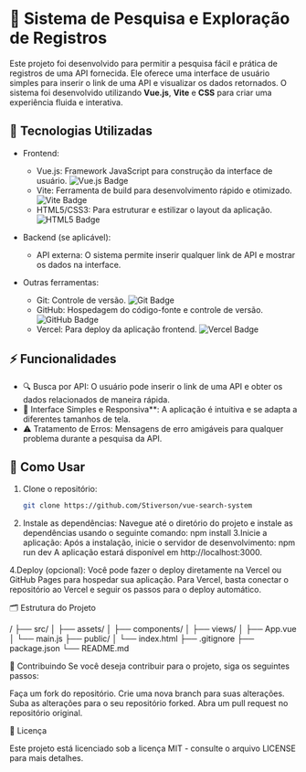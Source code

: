 # 🚀 Sistema de Pesquisa e Exploração de Registros

Este projeto foi desenvolvido para permitir a pesquisa fácil e prática de registros de uma API fornecida. Ele oferece uma interface de usuário simples para inserir o link de uma API e visualizar os dados retornados. O sistema foi desenvolvido utilizando **Vue.js**, **Vite** e **CSS** para criar uma experiência fluida e interativa.

## 🔧 Tecnologias Utilizadas

- Frontend:
  - Vue.js: Framework JavaScript para construção da interface de usuário. ![Vue.js Badge](https://img.shields.io/badge/Vue.js-4FC08D?style=for-the-badge&logo=vue.js&logoColor=white)
  - Vite: Ferramenta de build para desenvolvimento rápido e otimizado. ![Vite Badge](https://img.shields.io/badge/Vite-646CFF?style=for-the-badge&logo=vite&logoColor=white)
  - HTML5/CSS3: Para estruturar e estilizar o layout da aplicação. ![HTML5 Badge](https://img.shields.io/badge/HTML5-E34F26?style=for-the-badge&logo=html5&logoColor=white)
  
- Backend (se aplicável):
  - API externa: O sistema permite inserir qualquer link de API e mostrar os dados na interface.

- Outras ferramentas:
  - Git: Controle de versão. ![Git Badge](https://img.shields.io/badge/Git-F05032?style=for-the-badge&logo=git&logoColor=white)
  - GitHub: Hospedagem do código-fonte e controle de versão. ![GitHub Badge](https://img.shields.io/badge/GitHub-181717?style=for-the-badge&logo=github&logoColor=white)
  - Vercel: Para deploy da aplicação frontend. ![Vercel Badge](https://img.shields.io/badge/Vercel-000000?style=for-the-badge&logo=vercel&logoColor=white)

## ⚡ Funcionalidades

- 🔍 Busca por API: O usuário pode inserir o link de uma API e obter os dados relacionados de maneira rápida.
- 📱 Interface Simples e Responsiva**: A aplicação é intuitiva e se adapta a diferentes tamanhos de tela.
- ⚠️ Tratamento de Erros: Mensagens de erro amigáveis para qualquer problema durante a pesquisa da API.

## 📖 Como Usar

1. Clone o repositório:
   ```bash
   git clone https://github.com/Stiverson/vue-search-system
2. Instale as dependências: Navegue até o diretório do projeto e instale as dependências usando o seguinte comando:
   npm install
3.Inicie a aplicação: Após a instalação, inicie o servidor de desenvolvimento:
  npm run dev
A aplicação estará disponível em http://localhost:3000.

4.Deploy (opcional): Você pode fazer o deploy diretamente na Vercel ou GitHub Pages para hospedar sua aplicação. Para Vercel, basta conectar o repositório ao Vercel e seguir os passos para o deploy automático.

🗂️ Estrutura do Projeto


/
├── src/
│   ├── assets/
│   ├── components/
│   ├── views/
│   ├── App.vue
│   └── main.js
├── public/
│   └── index.html
├── .gitignore
├── package.json
└── README.md

🤝 Contribuindo
Se você deseja contribuir para o projeto, siga os seguintes passos:

Faça um fork do repositório.
Crie uma nova branch para suas alterações.
Suba as alterações para o seu repositório forked.
Abra um pull request no repositório original.

📜 Licença

Este projeto está licenciado sob a licença MIT - consulte o arquivo LICENSE para mais detalhes.
